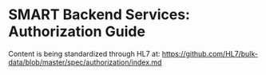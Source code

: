 # SMART Backend Services: Authorization Guide

Content is being standardized through HL7 at: https://github.com/HL7/bulk-data/blob/master/spec/authorization/index.md
